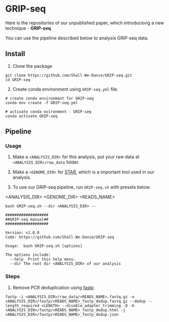 # GRIP-seq

Here is the repositories of our unpublished paper, which introduciong a new technique - **GRIP-seq**.

You can use the pipeline described below to analysis GRIP-seq data.

## Install

1. Clone the package
```
git clone https://github.com/Shall-We-Dance/GRIP-seq.git
cd GRIP-seq
```

2. Create conda environment using `GRIP-seq.yml` file.
```
# create conda environment for GRIP-seq
conda env create -f GRIP-seq.yml

# activate conda evironment - GRIP-seq
conda activate GRIP-seq
```
## Pipeline

### Usage

1. Make a `<ANALYSIS_DIR>` for this analysis, put your raw data at `<ANALYSIS_DIR>/raw_data` folder. 

2. Make a `<GENOME_DIR>` for [STAR](https://github.com/alexdobin/STAR), which is a important tool used in our analysis. 

3. To use our GRIP-seq pipeline, run `GRIP-seq.sh` with presets below.

<ANALYSIS_DIR>
<GENOME_DIR>
<READS_NAME>
<LENGTH>

```
bash GRIP-seq.sh --dir <ANALYSIS_DIR> --
```

```
###################
##GRIP-seq manual##
###################

Version: v1.0.0
Code: https://github.com/Shall-We-Dance/GRIP-seq

Usage:  bash GRIP-seq.sh [options]

The options include:
  --help  Print this help menu.
  --dir The root dir <ANALYSIS_DIR> of our analysis
```

### Steps

1. Remove PCR deduplication using [fastp](https://github.com/OpenGene/fastp)

```
fastp -i <ANALYSIS_DIR>/raw_data/<READS_NAME>.fastq.gz -o <ANALYSIS_DIR>/fastp/<READS_NAME>_fastp_dedup.fastq.gz --dedup --length_required <LENGTH> --disable_adapter_trimming -Q -h <ANALYSIS_DIR>/fastp/<READS_NAME>_fastp_dedup.html -j <ANALYSIS_DIR>/fastp/<READS_NAME>_fastp_dedup.json
```
